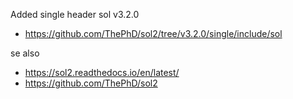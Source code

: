 Added single header sol v3.2.0

- https://github.com/ThePhD/sol2/tree/v3.2.0/single/include/sol

se also

- https://sol2.readthedocs.io/en/latest/
- https://github.com/ThePhD/sol2

